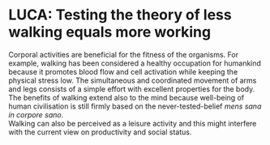 # LUCA: Testing the theory of less walking equals more working

Corporal activities are beneficial for the fitness of the organisms. For example, walking has been considered a healthy occupation for humankind because it promotes blood flow and cell activation while keeping the physical stress low. The simultaneous and coordinated movement of arms and legs consists of a simple effort with excellent properties for the body.  
The benefits of walking extend also to the mind because well-being of human civilisation is still firmly based on the never-tested-belief _mens sana in corpore sano_.  
Walking can also be perceived as a leisure activity and this might interfere with the current view on productivity and social status. 
